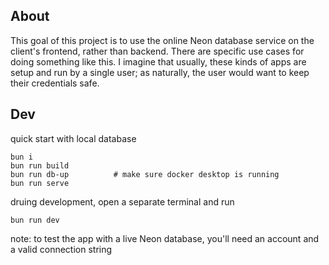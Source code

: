 ## About

This goal of this project is to use the online Neon database service on the client's frontend, rather than backend. There are specific use cases for doing something like this. I imagine that usually, these kinds of apps are setup and run by a single user; as naturally, the user would want to keep their credentials safe.

## Dev

quick start with local database

```
bun i
bun run build
bun run db-up          # make sure docker desktop is running
bun run serve
```

druing development, open a separate terminal and run

```
bun run dev
```

note: to test the app with a live Neon database, you'll need an account and a valid connection string
